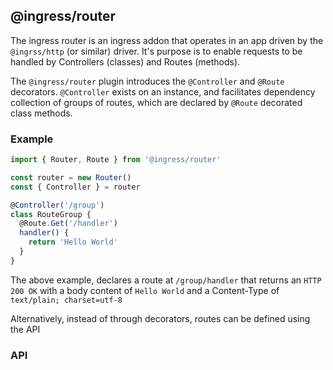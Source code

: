 ## @ingress/router

The ingress router is an ingress addon that operates in an app driven by the `@ingrss/http` (or similar) driver. It's purpose is to enable requests to be handled by Controllers (classes) and Routes (methods).

The `@ingress/router` plugin introduces the `@Controller` and `@Route` decorators.
`@Controller` exists on an instance, and facilitates dependency collection of groups of routes, which are declared by `@Route` decorated class methods.

### Example

```typescript
import { Router, Route } from '@ingress/router'

const router = new Router()
const { Controller } = router

@Controller('/group')
class RouteGroup {
  @Route.Get('/handler')
  handler() {
    return 'Hello World'
  }
}
```

The above example, declares a route at `/group/handler` that returns an `HTTP 200 OK` with a body content of `Hello World` and a Content-Type of `text/plain; charset=utf-8`

Alternatively, instead of through decorators, routes can be defined using the API

### API






